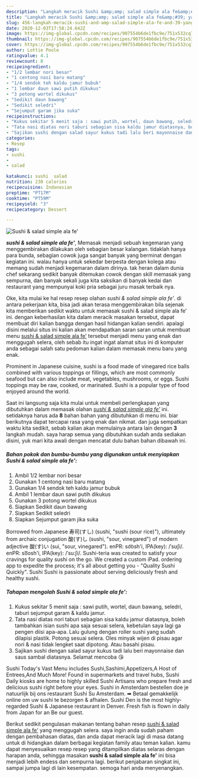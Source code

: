 ```yaml
---
description: "Langkah meracik Sushi &amp;amp; salad simple ala fe&amp;#39; yang Bisa Manjain Lidah"
title: "Langkah meracik Sushi &amp;amp; salad simple ala fe&amp;#39; yang Bisa Manjain Lidah"
slug: 456-langkah-meracik-sushi-and-amp-salad-simple-ala-fe-and-39-yang-bisa-manjain-lidah
date: 2020-12-03T17:58:24.642Z
image: https://img-global.cpcdn.com/recipes/907554b6de1fbc9e/751x532cq70/sushi-salad-simple-ala-fe-foto-resep-utama.jpg
thumbnail: https://img-global.cpcdn.com/recipes/907554b6de1fbc9e/751x532cq70/sushi-salad-simple-ala-fe-foto-resep-utama.jpg
cover: https://img-global.cpcdn.com/recipes/907554b6de1fbc9e/751x532cq70/sushi-salad-simple-ala-fe-foto-resep-utama.jpg
author: Lottie Poole
ratingvalue: 4.1
reviewcount: 8
recipeingredient:
- "1/2 lembar nori besar"
- "1 centong nasi baru matang"
- "1/4 sendok teh kaldu jamur bubuk"
- "1 lembar daun sawi putih dikukus"
- "3 potong wortel dikukus"
- "Sedikit daun bawang"
- "Sedikit seledri"
- "Sejumput garam jika suka"
recipeinstructions:
- "Kukus sekitar 5 menit saja : sawi putih, wortel, daun bawang, seledri, taburi sejumput garam &amp; kaldu jamur."
- "Tata nasi diatas nori taburi sebagian sisa kaldu jamur diatasnya, boleh tambahkan isian sushi apa saja sesuai selera, kebetulan saya lagi ga pengen diisi apa-apa. Lalu gulung dengan roller sushi yang sudah dilapisi plastik. Potong sesuai selera. Oles minyak wijen di pisau agar nori &amp; nasi tidak lengket saat dipotong. Atau basahi pisau."
- "Sajikan sushi dengan salad sayur kukus tadi lalu beri mayonnaise dan saus sambal diatasnya. Selamat mencoba 😘"
categories:
- Resep
tags:
- sushi
- 
- salad

katakunci: sushi  salad 
nutrition: 230 calories
recipecuisine: Indonesian
preptime: "PT17M"
cooktime: "PT59M"
recipeyield: "3"
recipecategory: Dessert

---
```



![Sushi &amp; salad simple ala fe&#39;](https://img-global.cpcdn.com/recipes/907554b6de1fbc9e/751x532cq70/sushi-salad-simple-ala-fe-foto-resep-utama.jpg)

<b><i>sushi &amp; salad simple ala fe&#39;</i></b>, Memasak menjadi sebuah kegemaran yang menggembirakan dilakukan oleh sebagian besar kalangan. tidaklah hanya para bunda, sebagian cowok juga sangat banyak yang berminat dengan kegiatan ini. walau hanya untuk sekedar berpesta dengan kolega atau memang sudah menjadi kegemaran dalam dirinya. tak heran dalam dunia chef sekarang sedikit banyak ditemukan cowok dengan skill memasak yang sempurna, dan banyak sekali juga kita saksikan di banyak kedai dan restaurant yang mempunyai koki pria sebagai juru masak terbaik nya.

Oke, kita mulai ke hal resep resep olahan <i>sushi &amp; salad simple ala fe&#39;</i>. di antara pekerjaan kita, bisa jadi akan terasa menggembirakan bila sejenak kita memberikan sedikit waktu untuk memasak sushi &amp; salad simple ala fe&#39; ini. dengan keberhasilan kita dalam meracik masakan tersebut, dapat membuat diri kalian bangga dengan hasil hidangan kalian sendiri. apalagi disini melalui situs ini kalian akan mendapatkan saran saran untuk membuat menu <u>sushi &amp; salad simple ala fe&#39;</u> tersebut menjadi menu yang enak dan menggugah selera, oleh sebab itu ingat ingat alamat situs ini di komputer anda sebagai salah satu pedoman kalian dalam memasak menu baru yang enak.

Prominent in Japanese cuisine, sushi is a food made of vinegared rice balls combined with various toppings or fillings, which are most commonly seafood but can also include meat, vegetables, mushrooms, or eggs. Sushi toppings may be raw, cooked, or marinated. Sushi is a popular type of food enjoyed around the world.


Saat ini langsung saja kita mulai untuk membeli perlengkapan yang dibutuhkan dalam memasak olahan <u><i>sushi &amp; salad simple ala fe&#39;</i></u> ini. setidaknya harus ada <b>8</b> bahan bahan yang dibutuhkan di menu ini. biar berikutnya dapat tercapai rasa yang enak dan nikmat. dan juga sempatkan waktu kita sedikit, sebab kalian akan memulainya antara lain dengan <b>3</b> langkah mudah. saya harap semua yang dibutuhkan sudah anda sediakan disini, yuk mari kita awali dengan mencatat dulu bahan bahan dibawah ini.

<!--inarticleads1-->

##### Bahan pokok dan bumbu-bumbu yang digunakan untuk menyiapkan Sushi &amp; salad simple ala fe&#39;:

1. Ambil 1/2 lembar nori besar
1. Gunakan 1 centong nasi baru matang
1. Gunakan 1/4 sendok teh kaldu jamur bubuk
1. Ambil 1 lembar daun sawi putih dikukus
1. Gunakan 3 potong wortel dikukus
1. Siapkan Sedikit daun bawang
1. Siapkan Sedikit seledri
1. Siapkan Sejumput garam jika suka


Borrowed from Japanese 寿司(すし) (sushi, &#34;sushi (sour rice)&#34;), ultimately from archaic conjugation 酸(す)し (sushi, &#34;sour, vinegared&#34;) of modern adjective 酸(す)い (sui, &#34;sour, vinegared&#34;). enPR: so͝osh&#39;i, IPA(key): /ˈsʊʃi/. enPR: so͞osh&#39;i, IPA(key): /ˈsuːʃi/. Sushi-teria was created to satisfy your cravings for quality sushi on the go. We created a custom iPad. ordering app to expedite the process; it&#39;s all about getting you - &#34;Quality Sushi Quickly&#34;. Sushi Sushi is passionate about serving deliciously fresh and healthy sushi. 

<!--inarticleads2-->

##### Tahapan mengolah Sushi &amp; salad simple ala fe&#39;:

1. Kukus sekitar 5 menit saja : sawi putih, wortel, daun bawang, seledri, taburi sejumput garam &amp; kaldu jamur.
1. Tata nasi diatas nori taburi sebagian sisa kaldu jamur diatasnya, boleh tambahkan isian sushi apa saja sesuai selera, kebetulan saya lagi ga pengen diisi apa-apa. Lalu gulung dengan roller sushi yang sudah dilapisi plastik. Potong sesuai selera. Oles minyak wijen di pisau agar nori &amp; nasi tidak lengket saat dipotong. Atau basahi pisau.
1. Sajikan sushi dengan salad sayur kukus tadi lalu beri mayonnaise dan saus sambal diatasnya. Selamat mencoba 😘


Sushi Today&#39;s Vast Menu includes Sushi,Sashimi,Appetizers,A Host of Entrees,And Much More! Found in supermarkets and travel hubs, Sushi Daily kiosks are home to highly skilled Sushi Artisans who prepare fresh and delicious sushi right before your eyes. Sushi in Amsterdam bestellen doe je natuurlijk bij ons restaurant Sushi Su Amsterdam. ➡ Betaal gemakkelijk online om uw sushi te bezorgen &amp; afhalen. Sushi Den is the most highly-regarded Sushi &amp; Japanese restaurant in Denver. Fresh fish is flown in daily from Japan for an Be our guest. 

Berikut sedikit pengulasan makanan tentang bahan resep <u>sushi &amp; salad simple ala fe&#39;</u> yang menggugah selera. saya ingin anda sudah paham dengan pembahasan diatas, dan anda dapat meracik lagi di masa datang untuk di hidangkan dalam berbagai kegiatan family atau teman kalian. kamu dapat menyesuaikan resep resep yang ditampilkan diatas selaras dengan harapan anda, sehingga masakan <b>sushi &amp; salad simple ala fe&#39;</b> ini bisa menjadi lebih endess dan sempurna lagi. berikut penjabaran singkat ini, sampai jumpa lagi di lain kesempatan. semoga hari anda menyenangkan.
